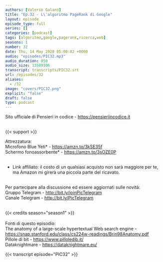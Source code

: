 ```yaml
---
authors: [Valerio Galano]
title: "Ep.32 - L\'algoritmo PageRank di Google"
layout: episode
episode_type: full
series: []
categories: [podcast]
tags: [algoritmo,google,pagerank,ricerca,web]
seasons: 1
number: 32
date: Thu, 14 May 2020 05:00:02 +0000
audio: "episodes/PIC32.mp3"
audio_duration: 850
audio_size: 13589106
transcript: transcripts/PIC32.srt
url: /episodes/32
aliases: 
  - /32
image: "covers/PIC32.png"
explicit: "false"
draft: false
type: podcast
---
```

Sito ufficiale di Pensieri in codice - <a href="https://pensieriincodice.it" rel="noopener">https://pensieriincodice.it</a> <br />
<br />


{{< support >}}

Attrezzatura:<br />
Microfono Blue Yeti* - <a href="https://amzn.to/3kSE35f" rel="noopener">https://amzn.to/3kSE35f</a>  <br />
Schermo fonoassorbente* - <a href="https://amzn.to/3sOZE0P" rel="noopener">https://amzn.to/3sOZE0P</a>  <br />
<br />
* Link affiliato: il costo di un qualsiasi acquisto non sarà maggiore per te, ma Amazon mi girerà una piccola parte del ricavato. <br />
<br />
Per partecipare alla discussione ed essere aggiornati sulle novità:<br />
Gruppo Telegram - <a href="http://bit.ly/joinPicTelegram" rel="noopener">http://bit.ly/joinPicTelegram</a> <br />
Canale Telegram - <a href="http://bit.ly/PicTelegram" rel="noopener">http://bit.ly/PicTelegram</a> <br />
<br />


{{< credits season="season1" >}}<br />
<br />
Fonti di questo episodio:<br />
The anatomy of a large-scale hypertextual Web search engine - <a href="https://snap.stanford.edu/class/cs224w-readings/Brin98Anatomy.pdf" rel="noopener">https://snap.stanford.edu/class/cs224w-readings/Brin98Anatomy.pdf</a> <br />
Pillole di bit - <a href="https://www.pilloledib.it/" rel="noopener">https://www.pilloledib.it/</a> <br />
Dataknightmare - <a href="https://dataknightmare.eu/" rel="noopener">https://dataknightmare.eu/</a>

<!-- more -->

{{< transcript episode="PIC32" >}}